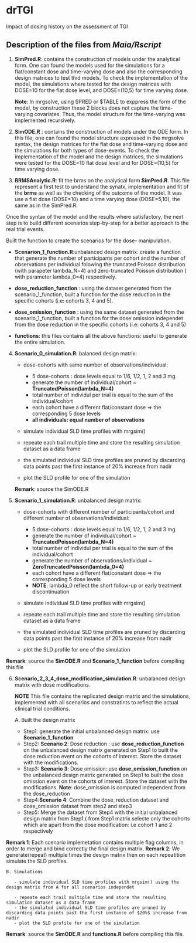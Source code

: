 # drTGI
Impact of dosing history on the assessment of TGI

## Description of the files from *Maia/Rscript*

1. **SimPred.R**: contains the construction of models under the analytical form.
 One can found the models used for the simulations for a flat/constant dose and time-varying dose and also the corresponding design matrices to test thid models. To check the implementation of the model, the simulations where tested for the design matrices with DOSE=10 for the flat dose level, and  DOSE=(10,5) for time varying dose.
 
   **Note**: In mrgsolve, using $PRED or $TABLE to exppress the form of the model, by construction these 2 blocks does not capture the time-varying covariates. Thus, the model structure for the time-varying was implemented recursively.

2. **SimODE.R** : contains the construction of models under the ODE form. In this file, one can found the model structure expressed in the mrgsolve syntax, the design matrices for the flat dose and time-varying dose and the simulations for both types of dose-events. To check the implementation of the model and the design matrices, the simulations were tested for the DOSE=10 flat dose level and for DOSE=(10,5) for time varying dose.

3. **BRMSAnalytic.R**: fit the brms on the analytical form **SimPred.R**.
 This file represent a first test to understand the synatx, implementation and fit of the **brms** as well as the checking of the outcome of the model. It was use a flat dose (DOSE=10) and a time varying dose (DOSE=5,10), the same as in the SimPred.R.
 
 
 
Once the syntax of the model and the results where satisfactory, the next step is to build different scenarios step-by-step for a better approach to the real trial events.

Built the function to create the scenarios for the dose- manipulation.

 - **Scenarion_1_function.R**:unbalanced design matrix: create a function that generate the number of participants per cohort and the number of observations per  individual folowing the truncated Poisson distribution (with parapeter lambda_N=4) and zero-truncated Poisson distribution ( with parameter lambda_0=4) respectively.


 - **dose_reduction_function** : using the dataset generated from the scenario_1_function, built a function for the dose reduction in the specific cohorts (i.e: cohorts 3, 4 and 5).


 - **dose_omission_function** : using the same dataset generated from  the scenario_1_function, built a function for the dose omission independet from the dose reduction in the specific cohorts (i.e: cohorts 3, 4 and 5)

 - **functions**: this files contains all the above functions: useful to generate the entire simulation.

 



4. **Scenario_0_simulation.R**: balanced design matrix: 
    - dose-cohorts with same number of observations/individual:
       - 5 dose-cohorts : dose levels equal to 1/6, 1/2, 1, 2 and 3 mg
       - generate the number of  individual/cohort ~ **TruncatedPoisson(lambda_N=4)**
       - total number of individul per trial is equal to the sum of the individual/cohort
       - each cohort have a different flat/constant dose => the corresponding 5 dose levels 
       - **all individuals:  equal number of observations** 
       
    -  simulate individual SLD time profiles with mrgsim()
    -  repeate each trail multiple time and store the resulting simulation dataset as a data frame
    -  the simulated individual SLD time profiles are pruned by discarding data points past the first instance of 20% increase from nadir
    -  plot the SLD profile for one of the simulation
    
    **Remark**: source the SimODE.R
    
 
 5. **Scenario_1_simulation.R**: unbalanced design matrix:
     - dose-cohorts with different number of participants/cohort and different number of observations/individual:
       - 5 dose-cohorts : dose levels equal to 1/6, 1/2, 1, 2 and 3 mg
       - generate the number of  individual/cohort ~ **TruncatedPoisson(lambda_N=4)**
       - total number of individul per trial is equal to the sum of the individual/cohort
       - generate the number of  observations/individual ~ **ZeroTruncatedPoisson(lambda_0=4)**
       - each cohort have a different flat/constant dose => the corresponding 5 dose levels 
       - **NOTE**: lambda_0 reflect the short follow-up or early treatment discontinuation
       
    -  simulate individual SLD time profiles with mrgsim()
    -  repeate each trail multiple time and store the resulting simulation dataset as a data frame
    -  the simulated individual SLD time profiles are pruned by discarding data points past the first instance of 20% increase from nadir
    -  plot the SLD profile for one of the simulation

   **Remark**:  source the **SimODE.R** and **Scenario_1_function** before compiling this file

 6. **Scenario_2_3_4_dose_modification_simulation.R**: unbalanced design matrix with dose modifications.
 
     **NOTE** This file contains the replicated design matrix and the simulations, implemented with all scenarios and constratints to reflect the actual clinical trial conditions.
 
    A. Built the design matrix
       - Step1: generate the initial unbalanced design matrix: use  **Scenario_1_function**
       - Step2: **Scenario 2**:  Dose reduction : use **dose_reduction_function** on the unbalanced design matrix generated on Step1 to built the dose reduction event on the cohorts of interest. Store the dataset with the modifications.   
       - Step3: **Scenario 3**: Dose omission: use **dose_omission_function** on the unbalanced design matrix generated on Step1 to built the dose omission event on the cohorts  of interest. Store the dataset with the modifications. **Note**: dose_omission is computed independent from the dose_reduction
       - Step4:**Scenario 4**: Combine the dose_reduction dataset and dose_omission dataset from step2 and step3
       - Step5: Merge the dataset from Step4 with the initial unbalanced design matrix from Step1.( from Step1 matrix  selecte only the cohorts which are  apart from the dose modification: i.e cohort 1 and 2 respectively
       
   **Remark 1**: Each scenario implemetation contains multiple flag columns, in order to merge and bind correctly the final design matrix. 
   **Remark 2**: We generate(repeat) multiple times the design matrix then on each repeatition simulate the SLD profiles.
              
   
    B. Simulations
    
       - simulate individual SLD time profiles with mrgsim() using the design matrix from A for all scenarios independet
      
       - repeate each trail multiple time and store the resulting simulation dataset as a data frame
       - the simulated individual SLD time profiles are pruned by discarding data points past the first instance of $20%$ increase from nadir
       - plot the SLD profile for one of the simulation
   
   **Remark**: source the **SimODE.R** and **functions.R** before compiling this file.
           
           
  
